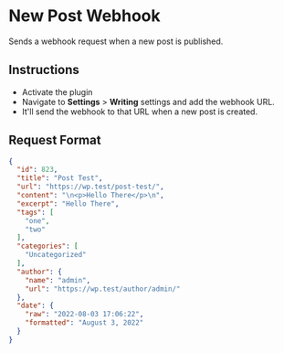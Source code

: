 # New Post Webhook

Sends a webhook request when a new post is published.

## Instructions

 - Activate the plugin
 - Navigate to **Settings** > **Writing** settings and add the webhook URL.
 - It'll send the webhook to that URL when a new post is created.

## Request Format

```json
{
  "id": 823,
  "title": "Post Test",
  "url": "https://wp.test/post-test/",
  "content": "\n<p>Hello There</p>\n",
  "excerpt": "Hello There",
  "tags": [
    "one",
    "two"
  ],
  "categories": [
    "Uncategorized"
  ],
  "author": {
    "name": "admin",
    "url": "https://wp.test/author/admin/"
  },
  "date": {
    "raw": "2022-08-03 17:06:22",
    "formatted": "August 3, 2022"
  }
}
```
